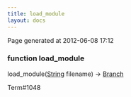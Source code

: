 ```yaml
---
title: load_module
layout: docs
---
```


<div class="bottom_right_note">Page generated at 2012-06-08 17:12</div>
<h3><span class="minor">function</span> load_module</h3>

load_module(<a href="/docs/String.html">String</a> filename) -> <a href="/docs/Branch.html">Branch</a>
<p></p>

<p><span class="extra_minor">Term#1048</span></p>
